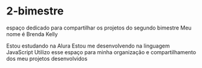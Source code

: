 # 2-bimestre
espaço dedicado para compartilhar os projetos do segundo bimestre
Meu nome é Brenda Kelly

Estou estudando na Alura
Estou me desenvolvendo na linguagem JavaScript
Utilizo esse espaço para minha organização e compartilhamento dos meu projetos desenvolvidos
